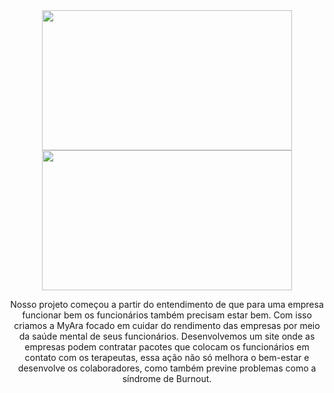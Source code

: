 
<div align="center">
<img width="400em" height="224em"  src="https://www.ihcus.com/wp-content/uploads/2021/07/Blog-Banner-2.png"><img width="400em" height="224em"  src="https://blog.unipar.br/wp-content/uploads/2021/10/post_thumbnail-c347eda2b6a962de140c4dee6d038891.jpeg">


Nosso projeto começou a partir do entendimento de que para uma empresa funcionar bem os funcionários também precisam estar bem.
Com isso criamos a MyAra focado em cuidar do rendimento das empresas por meio da saúde mental de seus funcionários. 
Desenvolvemos um site onde as empresas podem contratar pacotes que colocam os funcionários em contato com os terapeutas, 
essa ação não só melhora o bem-estar e desenvolve os colaboradores, como também previne problemas como a síndrome de Burnout.

